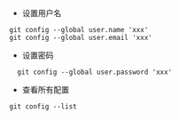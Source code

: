 - 设置用户名

```
git config --global user.name 'xxx'
git config --global user.email 'xxx'
```

- 设置密码

```
  git config --global user.password 'xxx'
```

- 查看所有配置

```
git config --list
```
    

